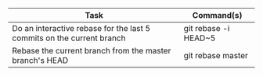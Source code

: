 Task | Command(s)
--- | ---
Do an interactive rebase for the last 5 commits on the current branch | git rebase -i HEAD~5
Rebase the current branch from the master branch's HEAD | git rebase master
